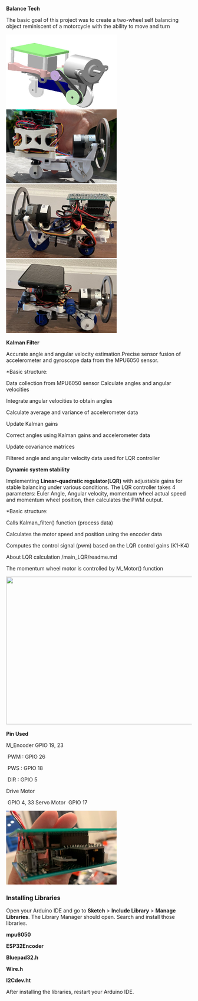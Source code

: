 **Balance Tech**

The basic goal of this project was to create a two-wheel self balancing object reminiscent of a motorcycle with the ability to move and turn

<img src="/pics/cad.png"  width="300" height="200"><img src="/pics/bike1.png"  width="300" height="200"><img src="/pics/bike2.png"  width="300" height="200"><img src="/pics/bike3.png"  width="300" height="200">


**Kalman Filter**

Accurate angle and angular velocity estimation.Precise sensor fusion of accelerometer and gyroscope data from the MPU6050 sensor.

*Basic structure: 

Data collection from MPU6050 sensor Calculate angles and angular velocities 

Integrate angular velocities to obtain angles

Calculate average and variance of accelerometer data

Update Kalman gains

Correct angles using Kalman gains and accelerometer data

Update covariance matrices

Filtered angle and angular velocity data used for LQR controller

**Dynamic system stability**

Implementing **Linear–quadratic regulator(LQR)** with adjustable gains for stable balancing under various conditions.
The LQR controller takes 4 parameters: Euler Angle, Angular velocity, momentum wheel actual speed and momentum wheel position, then calculates the PWM output. 

*Basic structure:

Calls Kalman_filter() function (process data)

Calculates the motor speed and position using the encoder data

Computes the control signal (pwm) based on the LQR control gains (K1-K4)

About LQR calculation /main_LQR/readme.md

The momentum wheel motor is controlled by M_Motor() function




<img src="https://i1.wp.com/www.esp32learning.com/wp-content/uploads/2018/12/MH-ET_LIVE_D1_mini_ESP32_pinout.png"  width="600" height="400">



**Pin Used**

M_Encoder GPIO 19, 23

​	PWM : GPIO 26

​	PWS  : GPIO 18

​	DIR    : GPIO 5

Drive Motor

​	GPIO 4, 33
Servo Motor
​	GPIO 17

<img src="/pics/circuit.png"  width="300" height="200">

### Installing Libraries

Open your Arduino IDE and go to **Sketch** > **Include Library** > **Manage Libraries**. The Library Manager should open. Search and install those libraries.

**mpu6050**

**ESP32Encoder**

**Bluepad32.h**

**Wire.h**


**I2Cdev.ht**

After installing the libraries, restart your Arduino IDE.	



